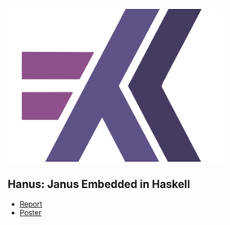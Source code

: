 ![Hanus logo](poster/figures/logo.png)
## Hanus: Janus Embedded in Haskell

* [Report](https://github.com/joristt/Hanus/blob/master/report/report.pdf)
* [Poster](https://github.com/joristt/Hanus/blob/master/poster/poster.pdf)
